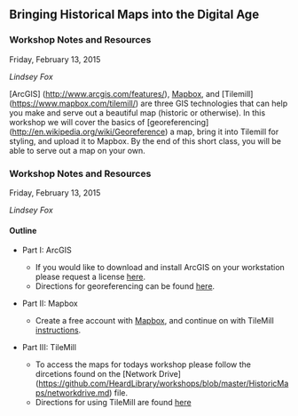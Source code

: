 ## Bringing Historical Maps into the Digital Age

### Workshop Notes and Resources

Friday, February 13, 2015

_Lindsey Fox_

[ArcGIS] (http://www.arcgis.com/features/), [Mapbox](https://www.mapbox.com/), and [Tilemill] (https://www.mapbox.com/tilemill/) are three GIS technologies that can help you make and serve out a beautiful map (historic or otherwise). In this workshop we will cover the basics of [georeferencing] (http://en.wikipedia.org/wiki/Georeference) a map, bring it into Tilemill for styling, and upload it to Mapbox. By the end of this short class, you will be able to serve out a map on your own.

### Workshop Notes and Resources

Friday, February 13, 2015

_Lindsey Fox_

#### Outline
* Part I: ArcGIS
	* If you would like to download and install ArcGIS on your workstation please request a license [here](https://www.library.vanderbilt.edu/restricted/forms/gislic.php).
	* Directions for georeferencing can be found  [here](https://github.com/HeardLibrary/workshops/blob/master/HistoricMaps/georeferencing.md).
	
* Part II: Mapbox
	* Create a free account with [Mapbox](https://www.mapbox.com/signup/), and continue on with TileMill [instructions](https://github.com/HeardLibrary/workshops/blob/master/HistoricMaps/tilemill.md).
	
* Part III: TileMill
	* To access the maps for todays workshop please follow the dircetions found on the [Network Drive] (https://github.com/HeardLibrary/workshops/blob/master/HistoricMaps/networkdrive.md) file.
	* Directions for using TileMill are found [here](https://github.com/HeardLibrary/workshops/blob/master/HistoricMaps/tilemill.md)
	
	